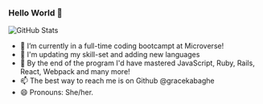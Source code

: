 ### Hello World 👋


![GitHub Stats](https://github-readme-stats.vercel.app/api?username=gracekabaghe&theme=radical)

- 🔭 I’m currently in a full-time coding bootcampt at Microverse!
- 🌱 I'm updating my skill-set and adding new languages
- 👯 By the end of the program I'd have mastered JavaScript, Ruby, Rails, React, Webpack and many more!
- 📫 The best way to reach me is on Github @gracekabaghe
- 😄 Pronouns: She/her.
